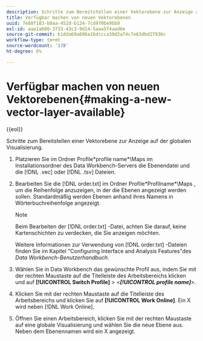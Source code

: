 ```yaml
---
description: Schritte zum Bereitstellen einer Vektorebene zur Anzeige auf der globalen Visualisierung.
title: Verfügbar machen von neuen Vektorebenen
uuid: 7e88f183-b0aa-452d-b124-7cd970be9bb9
exl-id: aaa1a680-3733-43c3-9d14-5aaa5f4aad6e
source-git-commit: b1dda69a606a16dccca30d2a74c7e63dbd27936c
workflow-type: tm+mt
source-wordcount: '178'
ht-degree: 6%

---
```


# Verfügbar machen von neuen Vektorebenen{#making-a-new-vector-layer-available}

{{eol}}

Schritte zum Bereitstellen einer Vektorebene zur Anzeige auf der globalen Visualisierung.

1. Platzieren Sie im Ordner Profile\*profile name*\Maps im Installationsordner des Data Workbench-Servers die Ebenendatei und die [!DNL .vec] oder [!DNL .tsv] Dateien.
1. Bearbeiten Sie die [!DNL order.txt] im Ordner Profile\*Profilname*\Maps , um die Reihenfolge anzuzeigen, in der die Ebenen angezeigt werden sollen. Standardmäßig werden Ebenen anhand ihres Namens in Wörterbuchreihenfolge angezeigt.

   >[!NOTE]
   >
   >Beim Bearbeiten der [!DNL order.txt] -Datei, achten Sie darauf, keine Kartenschichten zu verdecken, die Sie anzeigen möchten.

   Weitere Informationen zur Verwendung von [!DNL order.txt] -Dateien finden Sie im Kapitel &quot;Configuring Interface and Analysis Features&quot;des *Data Workbench-Benutzerhandbuch*.

1. Wählen Sie in Data Workbench das gewünschte Profil aus, indem Sie mit der rechten Maustaste auf die Titelleiste des Arbeitsbereichs klicken und auf **[!UICONTROL Switch Profile]** > *&lt;**[!UICONTROL profile name]**>*.
1. Klicken Sie mit der rechten Maustaste auf die Titelleiste des Arbeitsbereichs und klicken Sie auf **[!UICONTROL Work Online]**. Ein X wird neben [!DNL Work Online].
1. Öffnen Sie einen Arbeitsbereich, klicken Sie mit der rechten Maustaste auf eine globale Visualisierung und wählen Sie die neue Ebene aus. Neben dem Ebenennamen wird ein X angezeigt.
